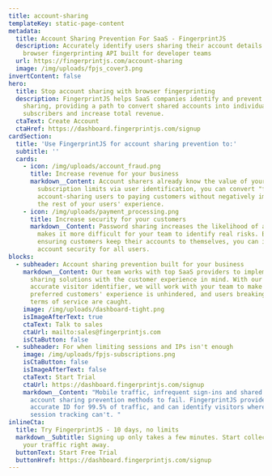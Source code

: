 ```yaml
---
title: account-sharing
templateKey: static-page-content
metadata:
  title: Account Sharing Prevention For SaaS - FingerprintJS
  description: Accurately identify users sharing their account details with our
    browser fingerprinting API built for developer teams
  url: https://fingerprintjs.com/account-sharing
  image: /img/uploads/fpjs_cover3.png
invertContent: false
hero:
  title: Stop account sharing with browser fingerprinting
  description: FingerprintJS helps SaaS companies identify and prevent account
    sharing, providing a path to convert shared accounts into individual paid
    subscribers and increase total revenue.
  ctaText: Create Account
  ctaHref: https://dashboard.fingerprintjs.com/signup
cardSection:
  title: 'Use FingerprintJS for account sharing prevention to:'
  subtitle: ''
  cards:
    - icon: /img/uploads/account_fraud.png
      title: Increase revenue for your business
      markdown__Content: Account sharers already know the value of your service. By enforcing
        subscription limits via user identification, you can convert "free"
        account-sharing users to paying customers without negatively impacting
        the rest of your users' experience.
    - icon: /img/uploads/payment_processing.png
      title: Increase security for your customers
      markdown__Content: Password sharing increases the likelihood of account takeover, and
        makes it more difficult for your team to identify real risks. By
        ensuring customers keep their accounts to themselves, you can improve
        account security for all users.
blocks:
  - subheader: Account sharing prevention built for your business
    markdown__Content: Our team works with top SaaS providers to implement custom account
      sharing solutions with the customer experience in mind. With our highly
      accurate visitor identifier, we will work with your team to make sure your
      preferred customers' experience is unhindered, and users breaking their
      terms of service are caught.
    image: /img/uploads/dashboard-tight.png
    isImageAfterText: true
    ctaText: Talk to sales
    ctaUrl: mailto:sales@fingerprintjs.com
    isCtaButton: false
  - subheader: For when limiting sessions and IPs isn't enough
    image: /img/uploads/fpjs-subscriptions.png
    isCtaButton: false
    isImageAfterText: false
    ctaText: Start Trial
    ctaUrl: https://dashboard.fingerprintjs.com/signup
    markdown__Content: "Mobile traffic, infrequent sign-ins and shared networks cause other
      account sharing prevention methods to fail. FingerprintJS provides an
      accurate ID for 99.5% of traffic, and can identify visitors where IP and
      session tracking can't. "
inlineCta:
  title: Try FingerprintJS - 10 days, no limits
  markdown__Subtitle: Signing up only takes a few minutes. Start collecting visitorIDs for
    your traffic right away.
  buttonText: Start Free Trial
  buttonHref: https://dashboard.fingerprintjs.com/signup
---
```

